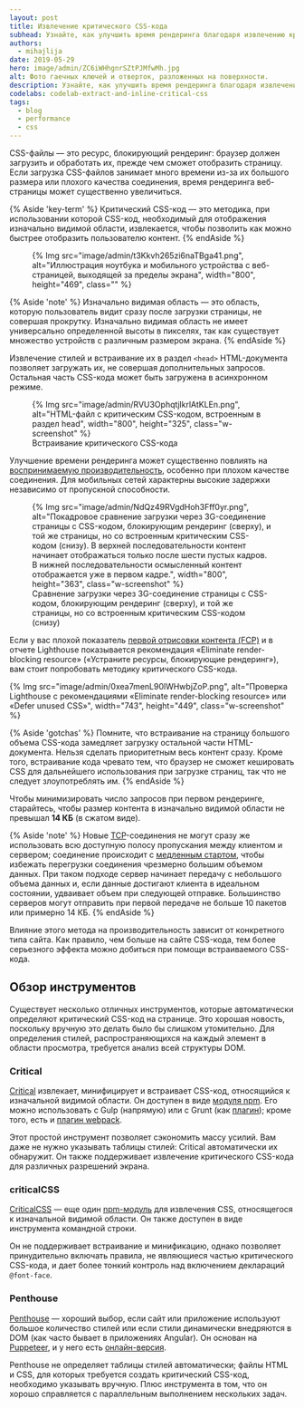 ```yaml
---
layout: post
title: Извлечение критического CSS-кода
subhead: Узнайте, как улучшить время рендеринга благодаря извлечению критического CSS-кода.
authors:
  - mihajlija
date: 2019-05-29
hero: image/admin/ZC6iWHhgnrSZtPJMfwMh.jpg
alt: Фото гаечных ключей и отверток, разложенных на поверхности.
description: Узнайте, как улучшить время рендеринга благодаря извлечению критического CSS-кода, а также как выбрать наилучший инструмент для своего проекта.
codelabs: codelab-extract-and-inline-critical-css
tags:
  - blog
  - performance
  - css
---
```


CSS-файлы — это ресурс, блокирующий рендеринг: браузер должен загрузить и обработать их, прежде чем сможет отобразить страницу. Если загрузка CSS-файлов занимает много времени из-за их большого размера или плохого качества соединения, время рендеринга веб-страницы может существенно увеличиться.

{% Aside 'key-term' %} Критический CSS-код — это методика, при использовании которой CSS-код, необходимый для отображения изначально видимой области, извлекается, чтобы позволить как можно быстрее отобразить пользователю контент. {% endAside %}

<figure class="w-figure"> {% Img src="image/admin/t3Kkvh265zi6naTBga41.png", alt="Иллюстрация ноутбука и мобильного устройства с веб-страницей, выходящей за пределы экрана", width="800", height="469", class="" %}</figure>

{% Aside 'note' %} Изначально видимая область — это область, которую пользователь видит сразу после загрузки страницы, не совершая прокрутку. Изначально видимая область не имеет универсально определенной высоты в пикселях, так как существует множество устройств с различным размером экрана. {% endAside %}

Извлечение стилей и встраивание их в раздел `<head>` HTML-документа позволяет загружать их, не совершая дополнительных запросов. Остальная часть CSS-кода может быть загружена в асинхронном режиме.

<figure class="w-figure"> {% Img src="image/admin/RVU3OphqtjlkrlAtKLEn.png", alt="HTML-файл с критическим CSS-кодом, встроенным в раздел head", width="800", height="325", class="w-screenshot" %} <figcaption class="w-figcaption"> Встраивание критического CSS-кода </figcaption></figure>

Улучшение времени рендеринга может существенно повлиять на [воспринимаемую производительность](https://developers.google.com/web/fundamentals/performance/rail#ux), особенно при плохом качестве соединения. Для мобильных сетей характерны высокие задержки независимо от пропускной способности.

<figure class="w-figure"> {% Img src="image/admin/NdQz49RVgdHoh3Fff0yr.png", alt="Покадровое сравнение загрузки через 3G-соединение страницы с CSS-кодом, блокирующим рендеринг (сверху), и той же страницы, но со встроенным критическим CSS-кодом (снизу). В верхней последовательности контент начинает отображаться только после шести пустых кадров. В нижней последовательности осмысленный контент отображается уже в первом кадре.", width="800", height="363", class="w-screenshot" %} <figcaption class="w-figcaption"> Сравнение загрузки через 3G-соединение страницы с CSS-кодом, блокирующим рендеринг (сверху), и той же страницы, но со встроенным критическим CSS-кодом (снизу) </figcaption></figure>

Если у вас плохой показатель [первой отрисовки контента (FCP)](/first-contentful-paint) и в отчете Lighthouse показывается рекомендация «Eliminate render-blocking resource» («Устраните ресурсы, блокирующие рендеринг»), вам стоит попробовать методику критического CSS-кода.

{% Img src="image/admin/0xea7menL90lWHwbjZoP.png", alt="Проверка Lighthouse с рекомендациями «Eliminate render-blocking resource» или «Defer unused CSS»", width="743", height="449", class="w-screenshot" %}

{% Aside 'gotchas' %} Помните, что встраивание на страницу большого объема CSS-кода замедляет загрузку остальной части HTML-документа. Нельзя сделать приоритетным весь контент сразу. Кроме того, встраивание кода чревато тем, что браузер не сможет кешировать CSS для дальнейшего использования при загрузке страниц, так что не следует злоупотреблять им. {% endAside %}

<p id="14KB">Чтобы минимизировать число запросов при первом рендеринге, старайтесь, чтобы размер контента в изначально видимой области не превышал <strong>14 КБ</strong> (в сжатом виде).</p>

{% Aside 'note' %} Новые [TCP](https://hpbn.co/building-blocks-of-tcp/)-соединения не могут сразу же использовать всю доступную полосу пропускания между клиентом и сервером; соединение происходит с [медленным стартом](https://hpbn.co/building-blocks-of-tcp/#slow-start), чтобы избежать перегрузки соединения чрезмерно большим объемом данных. При таком подходе сервер начинает передачу с небольшого объема данных и, если данные достигают клиента в идеальном состоянии, удваивает объем при следующей отправке. Большинство серверов могут отправить при первой передаче не больше 10 пакетов или примерно 14 КБ. {% endAside %}

Влияние этого метода на производительность зависит от конкретного типа сайта. Как правило, чем больше на сайте CSS-кода, тем более серьезного эффекта можно добиться при помощи встраиваемого CSS-кода.

## Обзор инструментов

Существует несколько отличных инструментов, которые автоматически определяют критический CSS-код на странице. Это хорошая новость, поскольку вручную это делать было бы слишком утомительно. Для определения стилей, распространяющихся на каждый элемент в области просмотра, требуется анализ всей структуры DOM.

### Critical

[Critical](https://github.com/addyosmani/critical) извлекает, минифицирует и встраивает CSS-код, относящийся к изначальной видимой области. Он доступен в виде [модуля npm](https://www.npmjs.com/package/critical). Его можно использовать с Gulp (напрямую) или с Grunt (как [плагин](https://github.com/bezoerb/grunt-critical)); кроме того, есть и [плагин webpack](https://github.com/anthonygore/html-critical-webpack-plugin).

Этот простой инструмент позволяет сэкономить массу усилий. Вам даже не нужно указывать таблицы стилей: Critical автоматически их обнаружит. Он также поддерживает извлечение критического CSS-кода для различных разрешений экрана.

### criticalCSS

[CriticalCSS](https://github.com/filamentgroup/criticalCSS) — еще один [npm-модуль](https://www.npmjs.com/package/criticalcss) для извлечения CSS, относящегося к изначальной видимой области. Он также доступен в виде инструмента командной строки.

Он не поддерживает встраивание и минификацию, однако позволяет принудительно включать правила, не являющиеся частью критического CSS-кода, и дает более тонкий контроль над включением деклараций `@font-face`.

### Penthouse

[Penthouse](https://github.com/pocketjoso/penthouse) — хороший выбор, если сайт или приложение используют большое количество стилей или если стили динамически внедряются в DOM (как часто бывает в приложениях Angular). Он основан на [Puppeteer](https://github.com/GoogleChrome/puppeteer), и у него есть [онлайн-версия](https://jonassebastianohlsson.com/criticalpathcssgenerator/).

Penthouse не определяет таблицы стилей автоматически; файлы HTML и CSS, для которых требуется создать критический CSS-код, необходимо указывать вручную. Плюс инструмента в том, что он хорошо справляется с параллельным выполнением нескольких задач.
